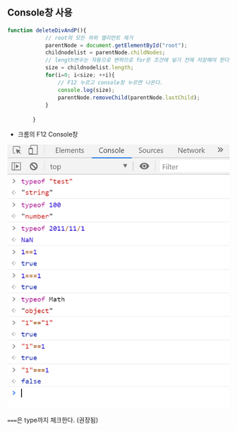 ## Console창 사용

``` javascript
function deleteDivAndP(){
			// root의 모든 하위 엘리먼트 제거
			parentNode = document.getElementById("root");
			childnodelist = parentNode.childNodes;
			// length변수는 자동으로 변하므로 for문 조건에 넣기 전에 저장해야 한다.
			size = childnodelist.length;
			for(i=0; i<size; ++i){
				// F12 누르고 console창 누르면 나온다.
				console.log(size);
				parentNode.removeChild(parentNode.lastChild);
			}
			
		}
```

- 크롬의 F12 Console창

![console](images/console.PNG)

`===`은 type까지 체크한다. (권장됨)